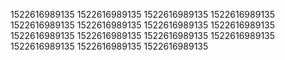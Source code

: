 1522616989135
1522616989135
1522616989135
1522616989135
1522616989135
1522616989135
1522616989135
1522616989135
1522616989135
1522616989135
1522616989135
1522616989135
1522616989135
1522616989135
1522616989135